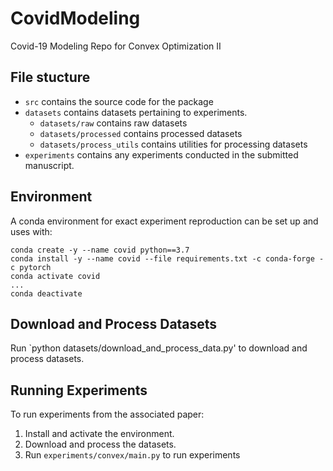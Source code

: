 # CovidModeling
Covid-19 Modeling Repo for Convex Optimization II

## File stucture
- `src` contains the source code for the package
- `datasets` contains datasets pertaining to experiments.
	- `datasets/raw` contains raw datasets
	- `datasets/processed` contains processed datasets
	- `datasets/process_utils` contains utilities for processing datasets
- `experiments` contains any experiments conducted in the submitted manuscript.

## Environment
A conda environment for exact experiment reproduction can be set up and uses with:
```
conda create -y --name covid python==3.7
conda install -y --name covid --file requirements.txt -c conda-forge -c pytorch
conda activate covid
...
conda deactivate
```

## Download and Process Datasets
Run `python datasets/download_and_process_data.py' to download and process datasets.

## Running Experiments
To run experiments from the associated paper:

1. Install and activate the environment.
2. Download and process the datasets.
3. Run `experiments/convex/main.py` to run experiments
